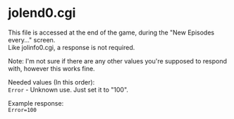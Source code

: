 # jolend0.cgi
This file is accessed at the end of the game, during the "New Episodes every..." screen.<br>Like jolinfo0.cgi, a response is not required.

Note: I'm not sure if there are any other values you're supposed to respond with, however this works fine.

Needed values (In this order):<br>`Error` - Unknown use. Just set it to "100".

Example response:<br>`Error=100`
